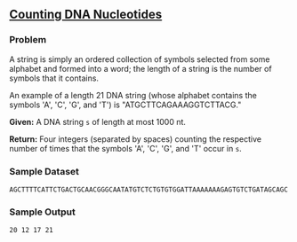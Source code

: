 ## [Counting DNA Nucleotides](https://rosalind.info/problems/dna/)

### Problem
A string is simply an ordered collection of symbols selected from some alphabet and formed into a word; the length of a string is the number of symbols that it contains.

An example of a length 21 DNA string (whose alphabet contains the symbols 'A', 'C', 'G', and 'T') is "ATGCTTCAGAAAGGTCTTACG."

<b>Given:</b> A DNA string `s` of length at most 1000 nt.

<b>Return:</b> Four integers (separated by spaces) counting the respective number of times that the symbols 'A', 'C', 'G', and 'T' occur in `s`.

### Sample Dataset
```
AGCTTTTCATTCTGACTGCAACGGGCAATATGTCTCTGTGTGGATTAAAAAAAGAGTGTCTGATAGCAGC
```

### Sample Output
```
20 12 17 21
```
